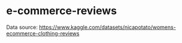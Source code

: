# e-commerce-reviews
Data source: https://www.kaggle.com/datasets/nicapotato/womens-ecommerce-clothing-reviews
